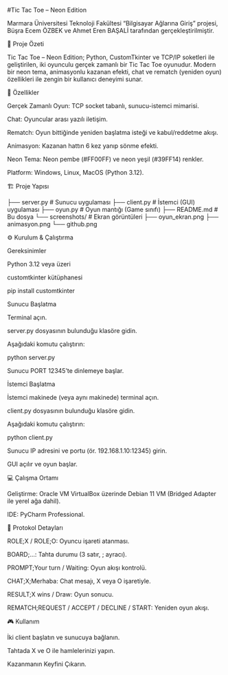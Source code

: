 #Tic Tac Toe – Neon Edition

Marmara Üniversitesi Teknoloji Fakültesi “Bilgisayar Ağlarına Giriş” projesi, Büşra Ecem ÖZBEK ve Ahmet Eren BAŞALİ tarafından gerçekleştirilmiştir.



🚀 Proje Özeti

Tic Tac Toe – Neon Edition; Python, CustomTkinter ve TCP/IP soketleri ile geliştirilen, iki oyunculu gerçek zamanlı bir Tic Tac Toe oyunudur. Modern bir neon tema, animasyonlu kazanan efekti, chat ve rematch (yeniden oyun) özellikleri ile zengin bir kullanıcı deneyimi sunar.

🔧 Özellikler

Gerçek Zamanlı Oyun: TCP socket tabanlı, sunucu-istemci mimarisi.

Chat: Oyuncular arası yazılı iletişim.

Rematch: Oyun bittiğinde yeniden başlatma isteği ve kabul/red­detme akışı.

Animasyon: Kazanan hattın 6 kez yanıp sönme efekti.

Neon Tema: Neon pembe (#FF00FF) ve neon yeşil (#39FF14) renkler.

Platform: Windows, Linux, MacOS (Python 3.12).

🏗️ Proje Yapısı

├── server.py       # Sunucu uygulaması
├── client.py       # İstemci (GUI) uygulaması
├── oyun.py         # Oyun mantığı (Game sınıfı)
├── README.md       # Bu dosya
└── screenshots/    # Ekran görüntüleri
    ├── oyun_ekran.png
    ├── animasyon.png
    └── github.png

⚙️ Kurulum & Çalıştırma

Gereksinimler

Python 3.12 veya üzeri

customtkinter kütüphanesi

pip install customtkinter

Sunucu Başlatma

Terminal açın.

server.py dosyasının bulunduğu klasöre gidin.

Aşağıdaki komutu çalıştırın:

python server.py

Sunucu PORT 12345’te dinlemeye başlar.

İstemci Başlatma

İstemci makinede (veya aynı makinede) terminal açın.

client.py dosyasının bulunduğu klasöre gidin.

Aşağıdaki komutu çalıştırın:

python client.py

Sunucu IP adresini ve portu (ör. 192.168.1.10:12345) girin.

GUI açılır ve oyun başlar.

💻 Çalışma Ortamı

Geliştirme: Oracle VM VirtualBox üzerinde Debian 11 VM (Bridged Adapter ile yerel ağa dahil).

IDE: PyCharm Professional.

📡 Protokol Detayları

ROLE;X / ROLE;O: Oyuncu işareti atanması.

BOARD;...: Tahta durumu (3 satır, ; ayracı).

PROMPT;Your turn / Waiting: Oyun akışı kontrolü.

CHAT;X;Merhaba: Chat mesajı, X veya O işaretiyle.

RESULT;X wins / Draw: Oyun sonucu.

REMATCH;REQUEST / ACCEPT / DECLINE / START: Yeniden oyun akışı.

🎮 Kullanım

İki client başlatın ve sunucuya bağlanın.

Tahtada X ve O ile hamlelerinizi yapın.

Kazanmanın Keyfini Çıkarın. 


